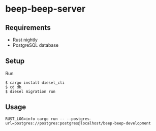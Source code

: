 # beep-beep-server

## Requirements

* Rust nightly
* PostgreSQL database

## Setup

Run

```
$ cargo install diesel_cli
$ cd db
$ diesel migration run

```

## Usage

```
RUST_LOG=info cargo run -- --postgres-url=postgres://postgres:postgres@localhost/beep-beep-development
```
